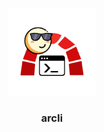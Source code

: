 <p align="center">
  <img alt="arcli" src="img/arcli.png" height="140" />
  <h3 align="center">arcli</h3>
  <p align="center">
    <!-- <a href="https://github.com/goreleaser/goreleaser-action/releases/latest"><img alt="GitHub release" src="https://img.shields.io/github/release/goreleaser/goreleaser-action.svg?logo=github&style=flat-square"></a> -->
  </p>
</p>
